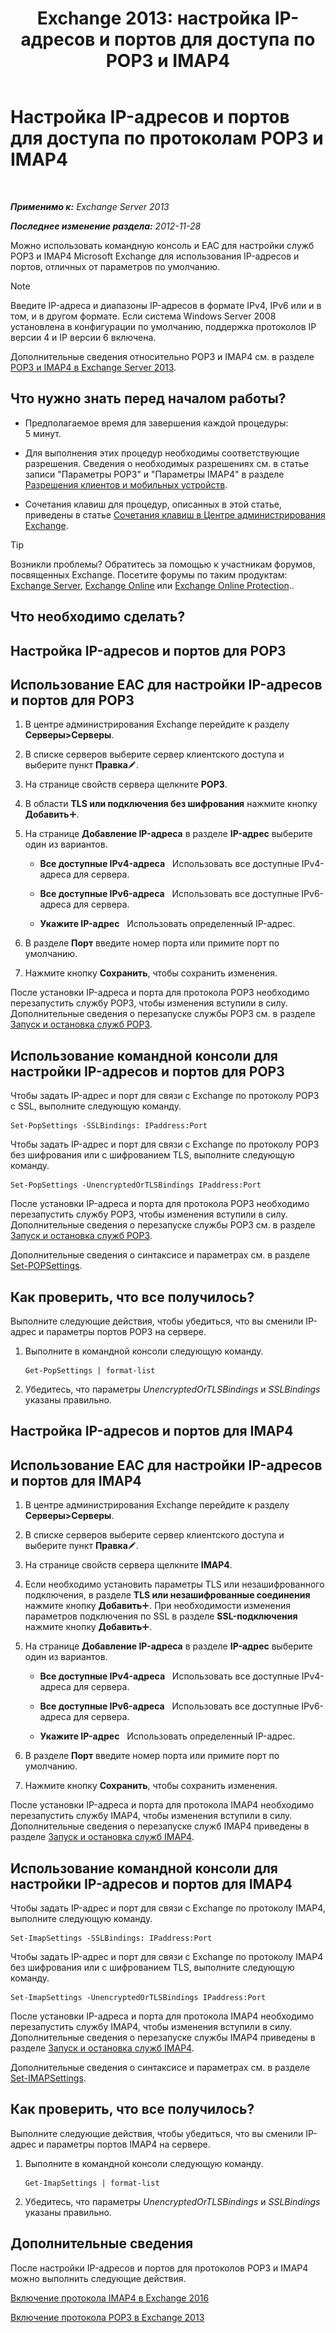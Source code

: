 ﻿---
title: 'Exchange 2013: настройка IP-адресов и портов для доступа по POP3 и IMAP4'
TOCTitle: Настройка IP-адресов и портов для доступа по протоколам POP3 и IMAP4
ms:assetid: 8292747b-6626-4d7f-ba73-1e17f5d99fa4
ms:mtpsurl: https://technet.microsoft.com/ru-ru/library/Bb123530(v=EXCHG.150)
ms:contentKeyID: 50556452
ms.date: 04/30/2018
mtps_version: v=EXCHG.150
ms.translationtype: HT
---

# Настройка IP-адресов и портов для доступа по протоколам POP3 и IMAP4

 

_**Применимо к:** Exchange Server 2013_

_**Последнее изменение раздела:** 2012-11-28_

Можно использовать командную консоль и EAC для настройки служб POP3 и IMAP4 Microsoft Exchange для использования IP-адресов и портов, отличных от параметров по умолчанию.

> [!NOTE]  
> Введите IP-адреса и диапазоны IP-адресов в формате IPv4, IPv6 или и в том, и в другом формате. Если система Windows Server 2008 установлена в конфигурации по умолчанию, поддержка протоколов IP версии 4 и IP версии 6 включена.


Дополнительные сведения относительно POP3 и IMAP4 см. в разделе [POP3 и IMAP4 в Exchange Server 2013](pop3-and-imap4-in-exchange-server-2013-exchange-2013-help.md).

## Что нужно знать перед началом работы?

  - Предполагаемое время для завершения каждой процедуры: 5 минут.

  - Для выполнения этих процедур необходимы соответствующие разрешения. Сведения о необходимых разрешениях см. в статье записи "Параметры POP3" и "Параметры IMAP4" в разделе [Разрешения клиентов и мобильных устройств](clients-and-mobile-devices-permissions-exchange-2013-help.md).

  - Сочетания клавиш для процедур, описанных в этой статье, приведены в статье [Сочетания клавиш в Центре администрирования Exchange](keyboard-shortcuts-in-the-exchange-admin-center-exchange-online-protection-help.md).

> [!TIP]  
> Возникли проблемы? Обратитесь за помощью к участникам форумов, посвященных Exchange. Посетите форумы по таким продуктам: <a href="https://go.microsoft.com/fwlink/p/?linkid=60612">Exchange Server</a>, <a href="https://go.microsoft.com/fwlink/p/?linkid=267542">Exchange Online</a> или <a href="https://go.microsoft.com/fwlink/p/?linkid=285351">Exchange Online Protection</a>..


## Что необходимо сделать?

## Настройка IP-адресов и портов для POP3

## Использование EAC для настройки IP-адресов и портов для POP3

1.  В центре администрирования Exchange перейдите к разделу **Серверы\>Серверы**.

2.  В списке серверов выберите сервер клиентского доступа и выберите пункт **Правка**![Значок редактирования](images/Bb124582.6f53ccb2-1f13-4c02-bea0-30690e6ea71d(EXCHG.150).gif "Значок редактирования").

3.  На странице свойств сервера щелкните **POP3**.

4.  В области **TLS или подключения без шифрования** нажмите кнопку **Добавить**![Значок добавления](images/JJ218640.c1e75329-d6d7-4073-a27d-498590bbb558(EXCHG.150).gif "Значок добавления").

5.  На странице **Добавление IP-адреса** в разделе **IP-адрес** выберите один из вариантов.
    
      - **Все доступные IPv4-адреса**   Использовать все доступные IPv4-адреса для сервера.
    
      - **Все доступные IPv6-адреса**   Использовать все доступные IPv6-адреса для сервера.
    
      - **Укажите IP-адрес**   Использовать определенный IP-адрес.

6.  В разделе **Порт** введите номер порта или примите порт по умолчанию.

7.  Нажмите кнопку **Сохранить**, чтобы сохранить изменения.

После установки IP-адреса и порта для протокола POP3 необходимо перезапустить службу POP3, чтобы изменения вступили в силу. Дополнительные сведения о перезапуске службы POP3 см. в разделе [Запуск и остановка служб POP3](start-and-stop-the-pop3-services-exchange-2013-help.md).

## Использование командной консоли для настройки IP-адресов и портов для POP3

Чтобы задать IP-адрес и порт для связи с Exchange по протоколу POP3 с SSL, выполните следующую команду.

    Set-PopSettings -SSLBindings: IPaddress:Port

Чтобы задать IP-адрес и порт для связи с Exchange по протоколу POP3 без шифрования или с шифрованием TLS, выполните следующую команду.

    Set-PopSettings -UnencryptedOrTLSBindings IPaddress:Port

После установки IP-адреса и порта для протокола POP3 необходимо перезапустить службу POP3, чтобы изменения вступили в силу. Дополнительные сведения о перезапуске службы POP3 см. в разделе [Запуск и остановка служб POP3](start-and-stop-the-pop3-services-exchange-2013-help.md).

Дополнительные сведения о синтаксисе и параметрах см. в разделе [Set-POPSettings](https://technet.microsoft.com/ru-ru/library/aa997154\(v=exchg.150\)).

## Как проверить, что все получилось?

Выполните следующие действия, чтобы убедиться, что вы сменили IP-адрес и параметры портов POP3 на сервере.

1.  Выполните в командной консоли следующую команду.
    
        Get-PopSettings | format-list

2.  Убедитесь, что параметры *UnencryptedOrTLSBindings* и *SSLBindings* указаны правильно.

## Настройка IP-адресов и портов для IMAP4

## Использование EAC для настройки IP-адресов и портов для IMAP4

1.  В центре администрирования Exchange перейдите к разделу **Серверы\>Серверы**.

2.  В списке серверов выберите сервер клиентского доступа и выберите пункт **Правка**![Значок редактирования](images/Bb124582.6f53ccb2-1f13-4c02-bea0-30690e6ea71d(EXCHG.150).gif "Значок редактирования").

3.  На странице свойств сервера щелкните **IMAP4**.

4.  Если необходимо установить параметры TLS или незашифрованного подключения, в разделе **TLS или незашифрованные соединения** нажмите кнопку **Добавить**![Значок добавления](images/JJ218640.c1e75329-d6d7-4073-a27d-498590bbb558(EXCHG.150).gif "Значок добавления"). При необходимости изменения параметров подключения по SSL в разделе **SSL-подключения** нажмите кнопку **Добавить**![Значок добавления](images/JJ218640.c1e75329-d6d7-4073-a27d-498590bbb558(EXCHG.150).gif "Значок добавления").

5.  На странице **Добавление IP-адреса** в разделе **IP-адрес** выберите один из вариантов.
    
      - **Все доступные IPv4-адреса**   Использовать все доступные IPv4-адреса для сервера.
    
      - **Все доступные IPv6-адреса**   Использовать все доступные IPv6-адреса для сервера.
    
      - **Укажите IP-адрес**   Использовать определенный IP-адрес.

6.  В разделе **Порт** введите номер порта или примите порт по умолчанию.

7.  Нажмите кнопку **Сохранить**, чтобы сохранить изменения.

После установки IP-адреса и порта для протокола IMAP4 необходимо перезапустить службу IMAP4, чтобы изменения вступили в силу. Дополнительные сведения о перезапуске служб IMAP4 приведены в разделе [Запуск и остановка служб IMAP4](start-and-stop-the-imap4-services-exchange-2013-help.md).

## Использование командной консоли для настройки IP-адресов и портов для IMAP4

Чтобы задать IP-адрес и порт для связи с Exchange по протоколу IMAP4, выполните следующую команду.

    Set-ImapSettings -SSLBindings: IPaddress:Port

Чтобы задать IP-адрес и порт для связи с Exchange по протоколу IMAP4 без шифрования или с шифрованием TLS, выполните следующую команду.

    Set-ImapSettings -UnencryptedOrTLSBindings IPaddress:Port 

После установки IP-адреса и порта для протокола IMAP4 необходимо перезапустить службу IMAP4, чтобы изменения вступили в силу. Дополнительные сведения о перезапуске службы IMAP4 приведены в разделе [Запуск и остановка служб IMAP4](start-and-stop-the-imap4-services-exchange-2013-help.md).

Дополнительные сведения о синтаксисе и параметрах см. в разделе [Set-IMAPSettings](https://technet.microsoft.com/ru-ru/library/aa998252\(v=exchg.150\)).

## Как проверить, что все получилось?

Выполните следующие действия, чтобы убедиться, что вы сменили IP-адрес и параметры портов IMAP4 на сервере.

1.  Выполните в командной консоли следующую команду.
    
        Get-ImapSettings | format-list

2.  Убедитесь, что параметры *UnencryptedOrTLSBindings* и *SSLBindings* указаны правильно.

## Дополнительные сведения

После настройки IP-адресов и портов для протоколов POP3 и IMAP4 можно выполнить следующие действия.

[Включение протокола IMAP4 в Exchange 2016](enable-imap4-in-exchange-2013-exchange-2013-help.md)

[Включение протокола POP3 в Exchange 2013](enable-pop3-in-exchange-2013-exchange-2013-help.md)


